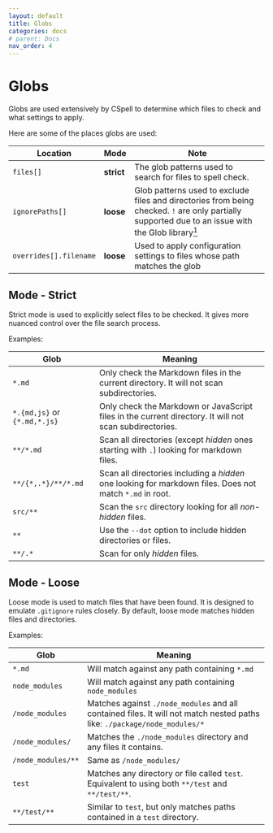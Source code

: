 ```yaml
---
layout: default
title: Globs
categories: docs
# parent: Docs
nav_order: 4
---
```


# Globs

Globs are used extensively by CSpell to determine which files to check and what settings to apply.

Here are some of the places globs are used:

| Location               | Mode       | Note                                                                                                                                                            |
| ---------------------- | ---------- | --------------------------------------------------------------------------------------------------------------------------------------------------------------- |
| `files[]`              | **strict** | The glob patterns used to search for files to spell check.                                                                                                      |
| `ignorePaths[]`        | **loose**  | Glob patterns used to exclude files and directories from being checked. `!` are only partially supported due to an issue with the Glob library[<sup>1</sup>][1] |
| `overrides[].filename` | **loose**  | Used to apply configuration settings to files whose path matches the glob                                                                                       |

[1]: https://github.com/isaacs/node-glob/issues/409 'Glob - Does not match for negative ignore · Issue #409'

## Mode - Strict

Strict mode is used to explicitly select files to be checked. It gives more nuanced control over the file search process.

Examples:

| Glob                         | Meaning                                                                                                  |
| ---------------------------- | -------------------------------------------------------------------------------------------------------- |
| `*.md`                       | Only check the Markdown files in the current directory. It will not scan subdirectories.                 |
| `*.{md,js}` or `{*.md,*.js}` | Only check the Markdown or JavaScript files in the current directory. It will not scan subdirectories.   |
| `**/*.md`                    | Scan all directories (except _hidden_ ones starting with `.`) looking for markdown files.                |
| `**/{*,.*}/**/*.md`          | Scan all directories including a _hidden_ one looking for markdown files. Does not match `*.md` in root. |
| `src/**`                     | Scan the `src` directory looking for all _non-hidden_ files.                                             |
| `**`                         | Use the `--dot` option to include hidden directories or files.                                           |
| `**/.*`                      | Scan for only _hidden_ files.                                                                            |

## Mode - Loose

Loose mode is used to match files that have been found. It is designed to emulate `.gitignore` rules closely.
By default, loose mode matches hidden files and directories.

Examples:

| Glob               | Meaning                                                                                                                   |
| ------------------ | ------------------------------------------------------------------------------------------------------------------------- |
| `*.md`             | Will match against any path containing `*.md`                                                                             |
| `node_modules`     | Will match against any path containing `node_modules`                                                                     |
| `/node_modules`    | Matches against `./node_modules` and all contained files. It will not match nested paths like: `./package/node_modules/*` |
| `/node_modules/`   | Matches the `./node_modules` directory and any files it contains.                                                         |
| `/node_modules/**` | Same as `/node_modules/`                                                                                                  |
| `test`             | Matches any directory or file called `test`. Equivalent to using both `**/test` and `**/test/**`.                         |
| `**/test/**`       | Similar to `test`, but only matches paths contained in a `test` directory.                                                |

